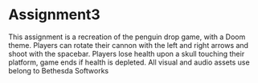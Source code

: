 # Assignment3
This assignment is a recreation of the penguin drop game, with a Doom theme. Players can rotate their cannon with the left and right arrows and shoot with the spacebar. Players lose health upon a skull touching their platform, game ends if health is depleted.
All visual and audio assets use belong to Bethesda Softworks
